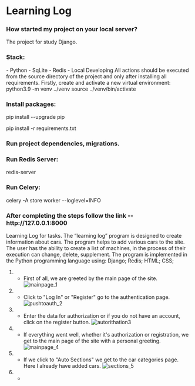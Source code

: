 <h1>Learning Log</h1>
<h3>How started my project on your local server?</h3>
The project for study Django.

<h3>Stack:</h3>
- Python - SqLite - Redis - Local Developing All actions should be executed from the source directory of the project and only after installing all requirements.
Firstly, create and activate a new virtual environment:
python3.9 -m venv ../venv source ../venv/bin/activate

<h3>Install packages:</h3>
pip install --upgrade pip

pip install -r requirements.txt

<h3>Run project dependencies, migrations.

<h3>Run Redis Server:</h3>
redis-server

<h3>Run Celery:</h3>
celery -A store worker --loglevel=INFO

<h3>After completing the steps follow the link -- http://127.0.0.1:8000</h3>

  
Learning Log for tasks.
The “learning log” program is designed to create information about cars. The program helps to add various cars to the site. The user has the ability to create a list of machines, in the process of their execution can change, delete, supplement. The program is implemented in the Python programming language using:
Django;
Redis;
HTML;
CSS;


1. - First of all, we are greeted by the main page of the site.
     ![mainpage_1](https://github.com/IlyaKavaleu/BlogDjango/assets/97099564/61705f82-dcc8-4383-8e9c-bd1059db04b0)

2. - Click to "Log In" or "Register" go to the authentication page.
     ![pushtoauth_2](https://github.com/IlyaKavaleu/BlogDjango/assets/97099564/ed151b3f-6dc1-4825-a678-ac1d8bcd8280)

3. - Enter the data for authorization or if you do not have an account, click on the register button.
     ![autorithation3](https://github.com/IlyaKavaleu/BlogDjango/assets/97099564/1c491478-4595-4137-9e7d-d74a8c5de71b)

4. - If everything went well, whether it's authorization or registration, we get to the main page of the site with a personal greeting.
     ![mainpage_4](https://github.com/IlyaKavaleu/BlogDjango/assets/97099564/7ced486b-2ae6-4793-9db3-62b0c7c7ed06)

5. - If we click to "Auto Sections" we get to the car categories page. Here I already have added cars.
     ![sections_5](https://github.com/IlyaKavaleu/BlogDjango/assets/97099564/d3afd303-d91e-488c-8136-c32d1be9275c)

6. - 
